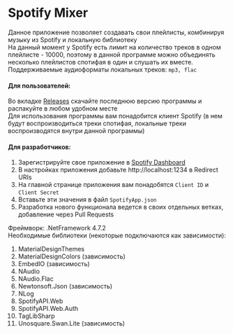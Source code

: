 # Spotify Mixer
 
 Данное приложение позволяет создавать свои плейлисты, комбинируя музыку из Spotify и локальную библиотеку  
 На данный момент у Spotify есть лимит на количество треков в одном плейлисте - 10000, поэтому в данной программе можно объединять несколько плейлистов спотифая в один и слушать их вместе.  
 Поддерживаемые аудиоформаты локальных треков: `mp3, flac`
#### Для пользователей:
Во вкладке [Releases](https://github.com/FreeeedomDive/SpotifyMixer/releases) скачайте последнюю версию программы и распакуйте в любом удобном месте  
Для использования программы вам понадобится клиент Spotify (в нем будут воспроизводиться треки спотифая, локальные треки воспроизводятся внутри данной программы)
#### Для разработчиков:
1. Зарегистрируйте свое приложение в [Spotify Dashboard](https://developer.spotify.com/dashboard/applications)
2. В настройках приложения добавьте http://localhost:1234 в Redirect URIs
3. На главной странице приложения вам понадобятся `Client ID` и `Client Secret`
4. Вставьте эти значения в файл `SpotifyApp.json`
5. Разработка нового функционала ведется в своих отдельных ветках, добавление через Pull Requests

Фреймворк: .NetFramework 4.7.2  
Необходимые библиотеки (некоторые подключаются как зависимости):
1. MaterialDesignThemes
2. MaterialDesignColors (зависимость)
3. EmbedIO (зависимость)
4. NAudio
5. NAudio.Flac
6. Newtonsoft.Json (зависимость)
7. NLog
8. SpotifyAPI.Web
9. SpotifyAPI.Web.Auth
10. TagLibSharp
11. Unosquare.Swan.Lite (зависимость)